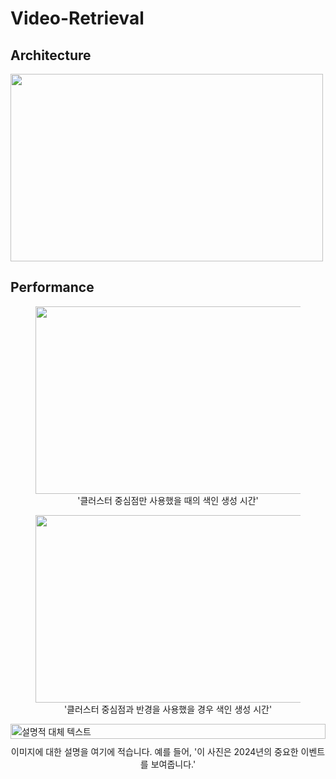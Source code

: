 # Video-Retrieval

## Architecture
<img src="https://github.com/user-attachments/assets/ece04502-930a-4fdb-821a-736dbf3707df" width="500" height="300">

## Performance

<figure style="display: flex; flex-direction: column; align-items: center;">
  <img src="https://github.com/user-attachments/assets/e5734510-f995-47e5-893b-7e378b318a79" width="500" height="300">
  <figcaption style="text-align: center;">'클러스터 중심점만 사용했을 때의 색인 생성 시간'</figcaption>
</figure>

<figure style="display: block; text-align: center;">
  <img src="https://github.com/user-attachments/assets/aa99fd1f-0c84-44e8-aa23-a2dab52fc923" width="500" height="300">
  <figcaption style="display: block;">'클러스터 중심점과 반경을 사용했을 경우 색인 생성 시간'</figcaption>
</figure>

<div style="display: grid; grid-template-columns: 1fr; grid-gap: 10px;">
  <img src="https://github.com/user-attachments/assets/ece04502-930a-4fdb-821a-736dbf3707df" alt="설명적 대체 텍스트" style="width: 100%; height: auto;">
  <div style="text-align: center;">이미지에 대한 설명을 여기에 적습니다. 예를 들어, '이 사진은 2024년의 중요한 이벤트를 보여줍니다.'</div>
</div>
